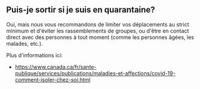 ## Puis-je sortir si je suis en quarantaine?

Oui, mais nous vous recommandons de limiter vos déplacements au strict minimum et d'éviter les rassemblements de groupes, ou d'être en contact direct avec des personnes à tout moment (comme les personnes âgées, les malades, etc.).

Plus d'informations ici:

- https://www.canada.ca/fr/sante-publique/services/publications/maladies-et-affections/covid-19-comment-isoler-chez-soi.html
